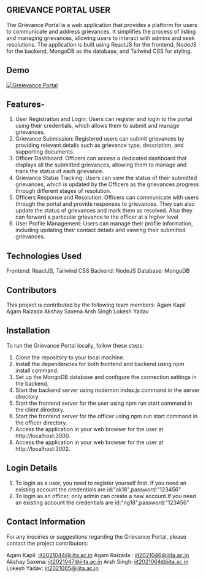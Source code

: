 ## ﻿GRIEVANCE PORTAL USER
The Grievance Portal is a web application that provides a platform for users to communicate and address grievances. It simplifies the process of listing and managing grievances, allowing users to interact with admins and seek resolutions. The application is built using ReactJS for the frontend, NodeJS for the backend, MongoDB as the database, and Tailwind CSS for styling.

## Demo
[![Greievance Portal](https://img.youtube.com/vi/KATklortHtQ/0.jpg)](https://www.youtube.com/watch?v=KATklortHtQ)


## Features-
1. User Registration and Login: Users can register and login to the portal using their credentials, which allows them to submit and manage grievances.
2. Grievance Submission: Registered users can submit grievances by providing relevant details such as grievance type, description, and supporting documents.
3. Officer Dashboard: Officers can access a dedicated dashboard that displays all the submitted grievances, allowing them to manage and track the status of each grievance.
4. Grievance Status Tracking: Users can view the status of their submitted grievances, which is updated by the Officers as the grievances progress through different stages of resolution.
5. Officers Response and Resolution: Officers can communicate with users through the portal and provide responses to grievances. They can also update the status of grievances and mark them as resolved. Also they can forward a particular grievance to the officer at a higher level
6. User Profile Management: Users can manage their profile information, including updating their contact details and viewing their submitted grievances.

## Technologies Used
Frontend: ReactJS, Tailwind CSS
Backend: NodeJS
Database: MongoDB


## Contributors
This project is contributed by the following team members:
Agam Kapil
Agam Raizada 
Akshay Saxena
Arsh Singh 
Lokesh Yadav


## Installation
To run the Grievance Portal locally, follow these steps:

1. Clone the repository to your local machine.
2. Install the dependencies for both frontend and backend using npm install command.
3. Set up the MongoDB database and configure the connection settings in the backend.
4. Start the backend server using nodemon index.js command in the server directory.
5. Start the frontend server for the user using npm run start command in the client directory.
6. Start the frontend server for the officer using npm run start command in the officer directory.
7. Access the application in your web browser for the user at http://localhost:3000.
8. Access the application in your web browser for the user at http://localhost:3002.

## Login Details
1. To login as a user, you need to register yourself first. If you need an existing account the credentials are id:"ak18",password:"123456"
2. To login as an officer, only admin can create a new account.If you need an existing account the credentials are id:"ng18",password:"123456"

## Contact Information
For any inquiries or suggestions regarding the Grievance Portal, please contact the project contributors:


Agam Kapil: iit2021044@iiita.ac.in
Agam Raizada : iit2021046@iiita.ac.in
Akshay Saxena: iit2021047@iiita.ac.in
Arsh Singh: iit2021064@iiita.ac.in
Lokesh Yadav: iit2021065@iiita.ac.in
